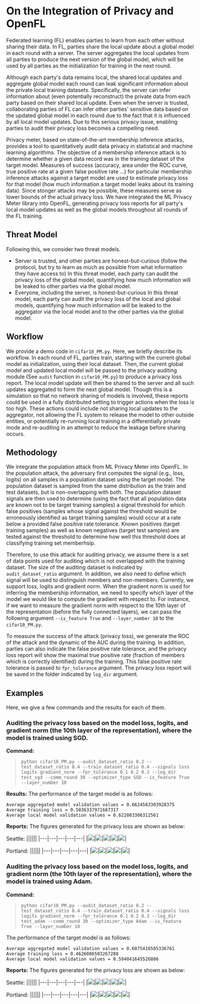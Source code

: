 # On the Integration of Privacy and OpenFL
Federated learning (FL) enables parties to learn from each other without sharing their data. In FL, parties share the local update about a global model in each round with a server. The server aggregates the local updates from all parties to produce the next version of the global model, which will be used by all parties as the initialization for training in the next round. 

Although each party's data remains local, the shared local updates and aggregate global model each round can leak significant information about the private local training datasets. Specifically, the server can infer information about (even potentially reconstruct) the private data from each party based on their shared local update. Even when the server is trusted, collaborating parties of FL can infer other parties' sensitive data based on the updated global model in each round due to the fact that it is influenced by all local model updates. Due to this serious privacy issue, enabling parties to audit their privacy loss becomes a compelling need. 

Privacy meter, based on state-of-the-art membership inference attacks, provides a tool to quantitatively audit data privacy in statistical and machine learning algorithms. The objective of a membership inference attack is to determine whether a given data record was in the training dataset of the target model. Measures of success (accuracy, area under the ROC curve, true positive rate at a given false positive rate ...) for particular membership inference attacks against a target model are used to estimate privacy loss for that model (how much information a target model leaks about its training data). Since stonger attacks may be possible, these measures serve as lower bounds of the actual privacy loss. We have integrated the ML Privacy Meter library into OpenFL, generating privacy loss reports for all party's local model updates as well as the global models throughout all rounds of the FL training. 

## Threat Model
Following this, we consider two threat models.
- Server is trusted, and other parties are honest-but-curious (follow the protocol, but try to learn as much as possible from what information they have access to)
In this threat model, each party can audit the privacy loss of the global model, quantifying how much information will be leaked to other parties via the global model.
- Everyone, including the server, is honest-but-curious
In this threat model, each party can audit the privacy loss of the local and global models, quantifying how much information will be leaked to the aggregator via the local model and to the other parties via the global model.

## Workflow
We provide a demo code in `cifar10_PM.py`. Here, we briefly describe its workflow.
In each round of FL, parties train, starting with the current global model as initialization, using their local dataset. Then, the current global model and updated local model will be passed to the privacy auditing module (See `audit` function in `cifar10_PM.py`) to produce a privacy loss report. The local model update will then be shared to the server and all such updates aggregated to form the next global model. Though this is a simulation so that no network sharing of models is involved, these reports could be used in a fully distributed setting to trigger actions when the loss is too high. These actions could include not sharing local updates to the aggregator, not 
allowing the FL system to release the model to other outside entities, or potentially re-running local training in a differentially private mode and re-auditing in an attempt to reduce the leakage before sharing occurs.

## Methodology
We integrate the population attack from ML Privacy Meter into OpenFL. In the population attack, the adversary first computes the signal (e.g., loss, logits) on all samples in a population dataset using the target model. The population dataset is sampled from the same distribution as the train and test datasets, but is non-overlapping with both. The population dataset signals are then used to determine (using the fact that all population data are known not to be target training samples) a signal threshold for which false positives (samples whose signal against the threshold would be erroneously identified as target training samples) would occur at a rate below a provided false positive rate tolerance. Known positives (target training samples) as well as known negatives (target test samples) are tested against the threshold to determine how well this threshold does at classifying training set memberhsip. 

Therefore, to use this attack for auditing privacy, we assume there is a set of data points used for auditing which is not overlapped with the training dataset. The size of the auditing dataset is indicated by `audit_dataset_ratio` argument. In addition, we also need to define which signal will be used to distinguish members and non-members. Currently, we support loss, logits and gradient norm. When the gradient norm is used for inferring the membership information, we need to specify which layer of the model we would like to compute the gradient with respect to. For instance, if we want to measure the gradient norm with respect to the 10th layer of the representation (before the fully connected layers), we can pass the following argument `--is_feature True` and `--layer_number 10` to the `cifar10_PM.py`.

To measure the success of the attack (privacy loss), we generate the ROC of the attack and the dynamic of the AUC during the training. In addition, parties can also indicate the false positive rate tolerance, and the privacy loss report will show the maximal true positive rate (fraction of members which is correctly identified) during the training. This false positive rate tolerance is passed to `fpr_tolerance` argument. The privacy loss report will be saved in the folder indicated by `log_dir` argument.



## Examples
Here, we give a few commands and the results for each of them. 


### Auditing the privacy loss based on the model loss, logits, and gradient norm (the 10th layer of the representation), where the model is trained using SGD.

**Command:**
> `python cifar10_PM.py --audit_dataset_ratio 0.2 --test_dataset_ratio 0.4 --train_dataset_ratio 0.4 --signals loss logits gradient_norm --fpr_tolerance 0.1 0.2 0.3 --log_dir test_sgd --comm_round 30 --optimizer_type SGD --is_feature True --layer_number 10`

**Results:**
The performance of the target model is as follows:
```
Average aggregated model validation values = 0.6624583303928375
Average training loss = 0.5036337971687317
Average local model validation values = 0.622083306312561
```

**Reports:**
The figures generated for the privacy loss are shown as below:

Seattle:
||||||
|---|---|---|---|---|
|![](result_sgd/Seattle_roc_at_30.png)|![](result_sgd/Seattle_tpr_at_0.1.png)|![](result_sgd/Seattle_tpr_at_0.2.png)|![](result_sgd/Seattle_tpr_at_0.3.png)|![](result_sgd/Seattle_auc.png)|



Portland:
||||||
|---|---|---|---|---|
|![](result_sgd/Portland_roc_at_30.png)|![](result_sgd/Portland_tpr_at_0.1.png)|![](result_sgd/Portland_tpr_at_0.2.png)|![](result_sgd/Portland_tpr_at_0.3.png)|![](result_sgd/Portland_auc.png)|


### Auditing the privacy loss based on the model loss, logits, and gradient norm (the 10th layer of the representation), where the model is trained using Adam.
**Command:**
> `python cifar10_PM.py --audit_dataset_ratio 0.2 --test_dataset_ratio 0.4 --train_dataset_ratio 0.4 --signals loss logits gradient_norm --fpr_tolerance 0.1 0.2 0.3 --log_dir test_adam --comm_round 30 --optimizer_type Adam --is_feature True --layer_number 10`

The performance of the target model is as follows:
```
Average aggregated model validation values = 0.6075416505336761
Average training loss = 0.4626086503267288
Average local model validation values = 0.594041645526886
```

**Reports:**
The figures generated for the privacy loss are shown as below:

Seattle:
||||||
|---|---|---|---|---|
|![](result_adam/Seattle_roc_at_30.png)|![](result_adam/Seattle_tpr_at_0.1.png)|![](result_adam/Seattle_tpr_at_0.2.png)|![](result_adam/Seattle_tpr_at_0.3.png)|![](result_adam/Seattle_auc.png)|


Portland:
||||||
|---|---|---|---|---|
|![](result_adam/Portland_roc_at_30.png)|![](result_adam/Portland_tpr_at_0.1.png)|![](result_adam/Portland_tpr_at_0.2.png)|![](result_adam/Portland_tpr_at_0.3.png)|![](result_adam/Portland_auc.png)|